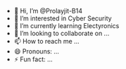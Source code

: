 - 👋 Hi, I’m @Prolayjit-B14
- 👀 I’m interested in Cyber Security
- 🌱 I’m currently learning Electyronics
- 💞️ I’m looking to collaborate on ...
- 📫 How to reach me ...
- 😄 Pronouns: ...
- ⚡ Fun fact: ...

<!---
Prolayjit-B14/Prolayjit-B14 is a ✨ special ✨ repository because its `README.md` (this file) appears on your GitHub profile.
You can click the Preview link to take a look at your changes.
--->
